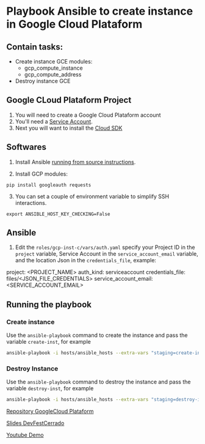 # Playbook Ansible to create instance in Google Cloud Plataform

## Contain tasks:
- Create instance GCE modules:
    - gcp_compute_instance
    - gcp_compute_address
- Destroy instance GCE

## Google CLoud Plataform Project

1. You will need to create a Google Cloud Plataform  account
2. You'll need a [Service Account](https://cloud.google.com/compute/docs/access/service-accounts#serviceaccount).
3. Next you will want to install the [Cloud SDK](https://cloud.google.com/sdk/)

## Softwares

1. Install Ansible [running from source instructions](http://docs.ansible.com/intro_installation.html#running-from-source).

2. Install GCP modules:

```
pip install googleauth requests

```

3. You can set a couple of environment variable to simplify SSH interactions.

```
export ANSIBLE_HOST_KEY_CHECKING=False
```

## Ansible
1. Edit the `roles/gcp-inst-c/vars/auth.yaml` specify your Project ID in the `project` variable, Service Account in the `service_account_email` variable, and the location Json in the `credentials_file`, example:

project: <PROJECT_NAME>
auth_kind: serviceaccount
credentials_file: files/<JSON_FILE_CREDENTIALS>
service_account_email: <SERVICE_ACCOUNT_EMAIL>

## Running the playbook

### Create instance
Use the `ansible-playbook` command to create the instance and pass the variable `create-inst`, for example

```bash
ansible-playbook -i hosts/ansible_hosts --extra-vars "staging=create-inst" playbook.yaml
```

### Destroy Instance

Use the `ansible-playbook` command to destroy the instance and pass the variable `destroy-inst`, for example

```bash
ansible-playbook -i hosts/ansible_hosts --extra-vars "staging=destroy-inst" playbook.yaml
```

[Repository GoogleCloud Plataform](https://github.com/GoogleCloudPlatform/compute-video-demo-ansible)

[Slides DevFestCerrado](https://pt.slideshare.net/bezalielramos/descubra-como-o-ansible-pode-ajudar-no-provisionamento-de-gce-184847824)

[Youtube Demo](https://www.youtube.com/watch?v=jvdwDGZ1amo)
